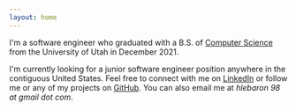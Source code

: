 ```yaml
---
layout: home
---
```


<p>
I'm a software engineer who graduated with a B.S. of <a href="https://www.cs.utah.edu">Computer Science</a> from the University of Utah in December 2021. 
</p>

<p>
I'm currently looking for a junior software engineer position anywhere in the contiguous United States.
Feel free to connect with me on <a href="https://www.linkedin.com/in/hayden-lebaron-740074163/">LinkedIn</a> or follow me or any of my projects on <a href="https://github.com/HaydenLeBaron">GitHub</a>. 
You can also email me at <i>hlebaron 98 at gmail dot com</i>.
</p>


